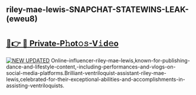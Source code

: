 ## riley-mae-lewis-SNAPCHAT-STATEWINS-LEAK-(eweu8)


# <h2><a href="https://mediaupload.pro?-20M">🔗👉 🔴 Private-P𝚑ot𝚘𝚜-V𝚒d𝚎o</a></h2>

[![NEW UPDATED](https://i.imgur.com/0qMVB7G.gif)](https://mediaupload.pro?-20M)
Online-influencer-riley-mae-lewis,known-for-publishing-dance-and-lifestyle-content,-including-performances-and-vlogs-on-social-media-platforms.Brilliant-ventriloquist-assistant-riley-mae-lewis,celebrated-for-their-exceptional-abilities-and-accomplishments-in-assisting-ventriloquists.  